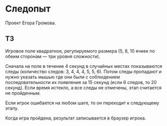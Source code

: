 # Следопыт

Проект Егора Громова.



## ТЗ

Игровое поле квадратное, регулируемого размера (5, 8, 10 ячеек по обеим сторонам — три уровня сложности).

Сначала на поле в течение 4 секунд в случайных местах показываются следы (количество следов: 3, 4, 4, 4, 5, 5, 6). Потом следы пропадают и нужно указать мышью где они были с соблюдением последовательности их появления за 15 секунд (если 6 следов, то 20 секунд). Если время истекло, а все следы не отмечены, этап считается не пройденным.

Если игрок ошибается на любом шаге, то он переходит к следующему этапу.

Когда игра пройдена, результат записывается в браузер игрока.
